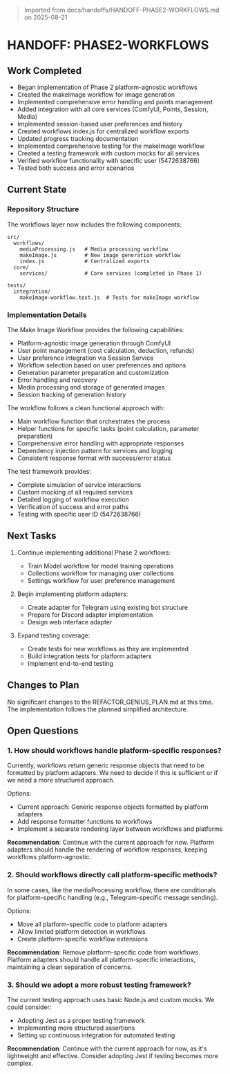 > Imported from docs/handoffs/HANDOFF-PHASE2-WORKFLOWS.md on 2025-08-21

# HANDOFF: PHASE2-WORKFLOWS

## Work Completed
- Began implementation of Phase 2 platform-agnostic workflows
- Created the makeImage workflow for image generation
- Implemented comprehensive error handling and points management
- Added integration with all core services (ComfyUI, Points, Session, Media)
- Implemented session-based user preferences and history
- Created workflows index.js for centralized workflow exports
- Updated progress tracking documentation
- Implemented comprehensive testing for the makeImage workflow
- Created a testing framework with custom mocks for all services
- Verified workflow functionality with specific user (5472638766)
- Tested both success and error scenarios

## Current State

### Repository Structure
The workflows layer now includes the following components:

```
src/
  workflows/
    mediaProcessing.js   # Media processing workflow
    makeImage.js         # New image generation workflow
    index.js             # Centralized exports
  core/
    services/            # Core services (completed in Phase 1)

tests/
  integration/
    makeImage-workflow.test.js  # Tests for makeImage workflow
```

### Implementation Details

The Make Image Workflow provides the following capabilities:
- Platform-agnostic image generation through ComfyUI
- User point management (cost calculation, deduction, refunds)
- User preference integration via Session Service
- Workflow selection based on user preferences and options
- Generation parameter preparation and customization
- Error handling and recovery
- Media processing and storage of generated images
- Session tracking of generation history

The workflow follows a clean functional approach with:
- Main workflow function that orchestrates the process
- Helper functions for specific tasks (point calculation, parameter preparation)
- Comprehensive error handling with appropriate responses
- Dependency injection pattern for services and logging
- Consistent response format with success/error status

The test framework provides:
- Complete simulation of service interactions
- Custom mocking of all required services
- Detailed logging of workflow execution
- Verification of success and error paths
- Testing with specific user ID (5472638766)

## Next Tasks
1. Continue implementing additional Phase 2 workflows:
   - Train Model workflow for model training operations
   - Collections workflow for managing user collections
   - Settings workflow for user preference management

2. Begin implementing platform adapters:
   - Create adapter for Telegram using existing bot structure
   - Prepare for Discord adapter implementation
   - Design web interface adapter

3. Expand testing coverage:
   - Create tests for new workflows as they are implemented
   - Build integration tests for platform adapters
   - Implement end-to-end testing

## Changes to Plan
No significant changes to the REFACTOR_GENIUS_PLAN.md at this time. The implementation follows the planned simplified architecture.

## Open Questions

### 1. How should workflows handle platform-specific responses?
Currently, workflows return generic response objects that need to be formatted by platform adapters. We need to decide if this is sufficient or if we need a more structured approach.

Options:
- Current approach: Generic response objects formatted by platform adapters
- Add response formatter functions to workflows
- Implement a separate rendering layer between workflows and platforms

**Recommendation**: Continue with the current approach for now. Platform adapters should handle the rendering of workflow responses, keeping workflows platform-agnostic.

### 2. Should workflows directly call platform-specific methods?
In some cases, like the mediaProcessing workflow, there are conditionals for platform-specific handling (e.g., Telegram-specific message sending).

Options:
- Move all platform-specific code to platform adapters
- Allow limited platform detection in workflows
- Create platform-specific workflow extensions

**Recommendation**: Remove platform-specific code from workflows. Platform adapters should handle all platform-specific interactions, maintaining a clean separation of concerns.

### 3. Should we adopt a more robust testing framework?
The current testing approach uses basic Node.js and custom mocks. We could consider:
- Adopting Jest as a proper testing framework
- Implementing more structured assertions
- Setting up continuous integration for automated testing

**Recommendation**: Continue with the current approach for now, as it's lightweight and effective. Consider adopting Jest if testing becomes more complex. 